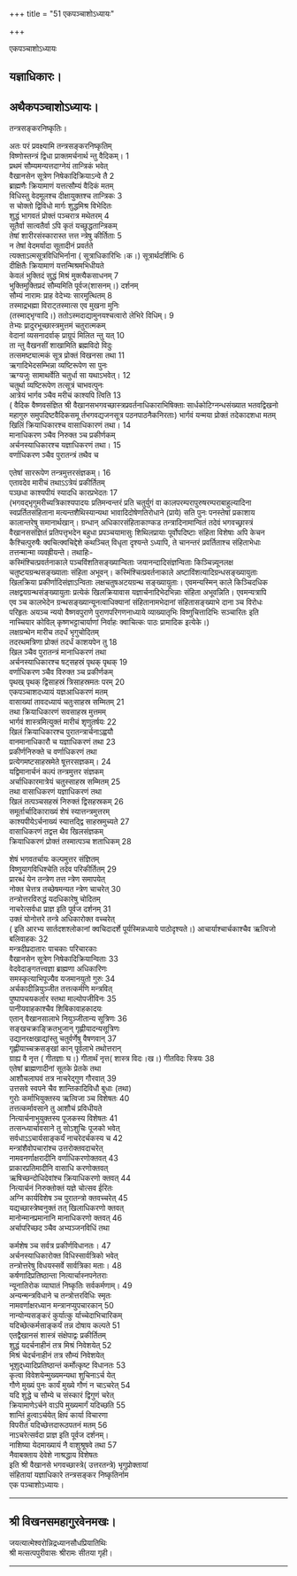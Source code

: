 +++
title = "51 एकपञ्चाशोऽध्यायः"

+++





एकपञ्चाशोऽध्यायः  




यज्ञाधिकारः।  
------------  
अथैकपञ्चाशोऽध्यायः।  
--------------------------  
तन्त्रसङ्करनिष्कृतिः।  
  
अतः परं प्रवक्ष्यामि तन्त्रसङ्करनिष्कृतिम्  
विष्णोस्तन्त्रं द्विधा प्राक्तमर्चनार्थ न्तु वैदिकम्। 1  
प्रथमं सौम्यमन्यत्तदाग्नेयं तान्त्रिकं भवेत्  
वैखानसेन सूत्रेण निषेकादिक्रियाऽन्वे तै 2  
ब्राह्मणैः क्रियामाणं यत्तत्सौम्यं वैदिकं मतम्  
विधिस्तु वेदमूलश्च दीक्षायुक्तश्च तान्त्रिकः 3  
स चोक्तो द्विविधो मार्गः शुद्धमिश्र विभेदितः  
शुद्धं भागवतं प्रोक्तं पञ्चरात्र मथेतरम् 4  
सूतैर्वा सात्वतैर्वा ऽपि कृतं यच्छुद्धतान्त्रिकम्  
तेषां शारीरसंस्कारास्त त्तत्त न्त्रेषु कीर्तिताः 5  
न तेषां वेदमर्यादा सूतादीनं प्रवर्तते  
त्यक्ताऽत्मसूत्रविधिभिर्नाना ( सूत्राधिकारिभिः।क।) सूत्रार्थदर्शिभिः 6  
दीक्षितैः क्रियामाणं यत्तन्मिश्रमभिधीयते  
केवलं भुक्तिदं सुद्धं मिश्रं मुक्त्यैकसाधनम् 7  
भुक्तिमुक्तिप्रदं सौम्यमिति पूर्वज(शासनम्।) दर्शनम्  
सौम्यं नारामः प्राह वेदेभ्यः सारमुत्थितम् 8  
तस्माद्रभह्मा विराट्तस्मात्स एव मुखना मुनिः  
(तस्माद्भृग्वादि।) ततोऽस्मदाद्यामुनयश्चत्वारो लेभिरे विधिम्। 9  
तेभ्यः प्रादुरभूच्छास्त्रमुत्तमं चतुरात्मकम्  
वेदानां व्यसनादर्वाक् प्राग्रूपं मिलित न्तु यत् 10  
ता न्तु वैखनसीं शाखामिति ब्रह्मविदो विदुः  
तत्समष्ट्यात्मकं सूत्र प्रोक्तं विखनसा तथा 11  
ऋगादिभेदसम्भिन्ना व्यष्टिरूपेण सा पुनः  
ऋग्यजुः सामाथर्वेति चतुर्धा सा यथाऽभवेत्। 12  
चतुर्था व्यष्टिरूपेण तत्सूत्रं चाभवत्पुनः  
आत्रेयं भार्गव ञ्चैव मरीचं काश्यपि त्विति 13  
( वैदिक वैष्णवसंज्ञित श्री वैखानसभगवच्छास्त्रप्रवर्तनाधिकाराभिषिक्ताः सार्धकोटिग्नन्धसंख्यात भतवद्विखनो  
महागुरु समुपदिष्टवैदिकसमू र्तभगवद्यजनसूत्र पठनपाठनैकनिरताः) भार्गवं यन्मया प्रोक्तं तदेकादशधा मतम्  
खिलिं क्रियाधिकारश्च वासाधिकारणं तथा। 14  
मानाधिकरण ञ्चैव निरुक्त ञ्च प्रकीर्णकम्  
अर्चनस्याधिकारश्च यज्ञाधिकरणं तथा। 15  
वर्णाधिकरण ञ्चैव पुरातन्त्रं तथैव च  
  
  
एतेषां साररूपेण तन्त्रमुत्तरसंज्ञकम्। 16  
एतावदेव मारीचं तथाऽऽत्रेयं प्रकीर्तितम्  
पञ्छधा काश्यपीयं स्यादधि कारप्रभेदतः 17  
(भगवद्भृगुमरीच्यत्रिकाश्यपादयः प्रतिमन्वन्तरं प्रति चतुर्युगं वा कालपरम्परापुरुषरम्पराबाहुल्यादिना  
स्वप्रर्तितसंहिताना मत्यन्तशैथिस्यान्यथा भावादिदोषेणतिरोधाने (प्राये) सति पुनः पनस्तेषां प्रकाशाय  
कालान्तरेषु समानार्थखान्। ग्रन्धान् अधिकारसंहिताकाण्कड तन्त्रादिनामान्वितं तदेवं भगवच्छ्रास्त्रं  
वैखानससंज्ञितं प्रतिपत्तृभदेन बहुधा प्रपञ्चयामासुः शिथिलप्रायाः पूर्वोपदिष्टाः संहिता विशेषाः अपि केचन  
कैश्चित्पुरुषैः क्वचित्क्वचिद्देशे कथञ्चित् विधृता दृश्यन्ते ऽध्यापि, ते चानन्तरं प्रवर्तिताश्च संहिताभेधाः  
तत्तन्मान्मा व्यवह्रीयन्ते। तथाहिः-  
कस्मिंश्चित्प्रवर्तनाकाले पञ्चविंशतिसङ्‌ख्यान्विताः जयानन्दादिसंज्ञन्विताः किञ्चिन्न्यूनलक्ष  
चतुष्टयग्रन्थसङ्ख्याताः संहिता अभूवन्। कस्मिंश्चित्प्रवर्तनाकाले अष्टाविंशत्यादिग्रन्धसङ्ख्यायुताः  
खिलक्रिया प्रकीर्णादिसंज्ञाऽन्विताः लक्षचतुषअटयग्रन्थ सङ्ख्यायुताः। एवमन्यस्मिन् काले किञ्चिदधिक  
लक्षद्वयग्रन्थसंङ्ख्यायुताः प्रत्येकं खिलक्रियावास यज्ञार्चनादिभेदभिन्नाः संहिता अभूवन्निति। एवमन्यत्रापि  
एव ञ्च कालभेदेन ग्रन्थसङ्ख्यान्यूनत्वाधिक्यानां संहितानामभेदानां संहितासङ्ख्याभे दाना ञ्च विरोधः  
परिहृतः अयञ्च न्ययो वैष्णवपुराणे पुराणपरिगणनाध्याये व्याख्यातृभिः विष्णुचित्तादिभिः सञ्चारितः इति  
नाच्चियार कोविल् कृष्णभट्टाचार्याणां निर्वाहः क्वाचित्कः पाठः प्रामादिक इत्येके।)  
लक्षग्रन्थेन मारीच तदर्धं भृगुचोदितम्  
तदरथमत्रिणा प्रोक्तं तदर्धं काशयपेन तु 18  
खिल ञ्चैव पुरातन्त्रं मानाधिकरणं तथा  
अर्चनस्याधिकारश्च षट्सहस्रं पृथक् पृथक् 19  
वर्णाधिकरण ञ्चैव विरुक्त ञ्च प्रकीर्णकम्  
पृथख् पृथक् द्विसाहस्रं त्रिसाहस्रमतः परम् 20  
एकपञ्चाशदध्यायं यज्ञआधिकरणं मतम्  
वासाख्यां तावदध्यायं चतुःसाहस्र सम्मितम् 21  
तथा क्रियाधिकारणं सवसाहस्र मुत्तमम्  
भार्गवं शास्त्रमित्युक्तं मारीचं शृणुतर्षयः 22  
खिलं क्रियाधिकारश्च पुरातन्त्रार्चनाऽह्वयौ  
वानमानाधिकारौ च यज्ञाधिकरणं तथा 23  
प्रकीर्णनिरुक्ते च वर्णाधिकरणं तथा  
प्रत्येगमष्टसाहस्रमेते षूत्तरसज्ञकम्। 24  
यद्विमानार्चनं कल्पं तन्त्रमुत्तर संज्ञकम्  
अर्चाधिकारमात्रेयं चतुस्साहस्र सम्मितम् 25  
तथा वासाधिकरणं यज्ञाधिकरणं तथा  
खिलं तत्पञ्चसहस्रं निरुक्तं द्विसहस्रकम् 26  
समूर्तार्चादिकाराख्यं शेषं स्यात्तन्त्रमुत्तरम्  
काश्यपीयेऽर्चनाख्यं स्यात्तद्द्वि साहस्रमुच्यते 27  
वासाधिकरणं तद्वत्त थैव खिलसंज्ञकम्  
क्रियाधिकरणं प्रोक्तं तस्मात्पञ्च शताधिकम् 28  
  
  
शेषं भगवतर्चायः कल्पमुत्तर संज्ञितम्  
विष्णुयागविधिश्चेति तदेव परिकीर्तितम् 29  
प्रारब्धं येन तन्त्रेण तत्त न्त्रेण समापयेत्  
नोक्त चेत्तत्र तच्छेषमन्यत न्त्रेण चाचरेत् 30  
तन्त्रोत्तरविरुद्धं यदधिकारेषु चोदितम्  
नाचरेत्सर्वधा प्राज्ञ इति पूर्वज दर्शनम् 31  
उक्तं योनोत्तरे तन्त्रे अधिकारोक्त वच्चरेत्  
( इति आरभ्य सार्तदशश्लोकानां क्वचिदादर्शे पूर्यस्मिन्नध्याये पाठोदृश्यते।) आचार्याश्चार्चकाश्चैव ऋत्विजो  
बलिवाहकः 32  
मन्त्रदीप्रदातारः पाचकाः परिचारकाः  
वैखानसेन सूत्रेण निषेकादिक्रियान्विताः 33  
वेदवेदाङ्गतत्त्वज्ञा ब्राह्मणा अधिकारिणः  
समस्कृत्याभिपूज्यैव यजमानयुतो गुरुः 34  
अर्चकादीन्नियुञ्जीत तत्तत्कर्मणि मन्त्रवित्  
पुष्पापचयकर्तार स्तथा माल्योपजीविनः 35  
पानीयवाहकाश्चैव शिबिकावाहकादयः  
एतान् वैखानसालाभे नियुञ्जीतान्य सूत्रिणः 36  
सङ्खचक्राङ्क्रितभुजान् गृह्णीयादन्यसूत्रिणः  
उद्यानरक्षखाद्यांस्तु चतुर्वर्णेषु वैषणवान् 37  
गृह्णीयाच्चक्रसङ्खां कान् पूर्वलाभे तथोत्तरान्  
ग्राह्य वै नृत्त ( गीतज्ञाः घ।) गीतार्थं नृत्त( शास्त्र विदः।ख।) गीतविदः स्त्रियः 38  
एतेषां ब्राह्मणादीनां सूतके प्रेतके तथा  
आशौचलाघवं तत्र नाचरेद्गुण गौरवात् 39  
उत्तसवे स्वपने चैव शान्तिकादिविधौ बुधाः (तथा)  
गुरोः कर्माभियुक्तस्य ऋत्विजा ञ्च विशेषतः 40  
तत्तत्कर्मावसाने तु आशौचं प्रविधीयते  
नित्यार्चनाभुयुक्तस्य पूजकस्य विशेषतः 41  
तत्सन्ध्यार्चावसाने तु सोऽशुचिः पूजको भवेत्  
सर्वधाऽऽचार्यसाङ्कर्यं नाचरेदर्चकस्य च 42  
मन्त्रांशैवोपचारांश्च उत्तरोक्तवदाचरेत्  
नामवनर्णाक्षरादीनि वर्णाधिकरणोक्तवत् 43  
प्राकारप्रतिमादीनि वासाधि करणोक्तवत्  
ऋषिच्छन्दोधिदेवांश्च क्रियाधिकरणो क्तवत् 44  
नित्यार्चनं निरुक्तोक्तं यज्ञे चोत्सव ईरितः  
अग्नि कार्यविशेष ञ्च पुरातन्त्रो क्तवच्चरेत् 45  
यद्यच्छास्त्रेष्वनुक्तं तत् खिलाधिकरणो क्तवत्  
मानोन्मानप्रमानानि मानाधिकरणो क्तवत् 46  
अर्चापरिच्छद ञ्चैव अभ्यञ्जनविधिं तथा  
  
  
कर्मशेष ञ्च सर्वत्र प्रकीर्णविधानतः। 47  
अर्चनस्याधिकारोक्त विधिस्सार्वत्रिको भवेत्  
तन्त्रोत्तरेषु विधयस्सर्वे सार्वत्रिका मताः। 48  
कर्षणादिप्रतिष्ठान्ता नित्यार्चास्नपनेतराः  
न्यूनातिरोक व्याघातं निष्कृतिः सर्वकर्मणाम्। 49  
अन्यन्मन्त्रविधाने च तन्त्रोत्तरविधिः स्मृतः  
नामवर्णाक्षरध्यान मन्त्रानप्युपचारकान् 50  
नान्योन्यसङ्करं कुर्यात्कु र्याच्चेदाभिचारिकम्  
यदिच्छेत्कर्मसाङ्कर्यं तन्न दोषाय कल्पते 51  
एतद्वैखानसं शास्त्रं संक्षेपाद्वः प्रकीर्तितम्  
शुद्धं यदर्चनाहीनं तत्र मिश्रं निवेशयेत् 52  
मिश्रं चेदर्चनाहीनं तत्र सौम्यं निवेशयेत्  
भूशुद्‌ध्यादिप्रतिष्ठान्तं कर्मोत्कृष्ट विधानतः 53  
कृत्वा विवेशयेन्मुख्यमन्यथा शुचिनाऽर्च येत्  
गौणे मुख्यं पुनः कार्यं मुख्ये गौणं न चाऽचरेत् 54  
यदि शुद्धे च सौम्ये च संस्कारं द्विगुणं चरेत्  
क्रियामाणेऽर्चने वाऽपि मुख्यमार्गं यदिच्छति 55  
शान्तिं हुत्वाऽर्चयेत् क्षिपं कार्या विचारणा  
विपरीतं यदिच्छेत्तदारूठपतनं मतम् 56  
नाऽचरेत्सर्वदा प्राज्ञ इति पूर्वज दर्शनम्।  
नाशिष्या येदमाख्यायं नै वाशुश्रूषवे तथा 57  
नैवाबक्ताय देवेशे नाश्रद्धाय विशेषतः  
इति श्री वैखानसे भगवच्छास्त्रे( उत्तरतन्त्रे) भृगुप्रोक्तायां  
संहितायां यज्ञाधिकारे तन्त्रसङ्कर निष्कृतिर्नाम  
एक पञ्चाशोऽध्यायः।  


_________


श्री विखनसमहागुरवेनमखः।  
---------------------------  
जयत्यात्मेश्वरोन्निद्रध्यानसौधप्रियातिथिः  
श्री मत्सत्पपुरीवासः श्रीरामः सीतया गृही।  


_________


  

  
